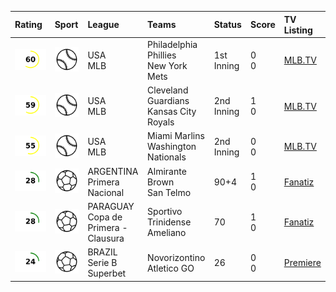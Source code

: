 | Rating                                                                                                                                 | Sport                                                                                                            | League                                 | Teams                                     | Status     | Score   | TV Listing                                                           |
|:---------------------------------------------------------------------------------------------------------------------------------------|:-----------------------------------------------------------------------------------------------------------------|:---------------------------------------|:------------------------------------------|:-----------|:--------|:---------------------------------------------------------------------|
| <img src="https://raw.githubusercontent.com/BlakeDuncan25/Donut-SVG-Ratings/bac4e4a278175106499642192132b1786a9aec38/60.svg" alt="60"> | <img src="https://raw.githubusercontent.com/BlakeDuncan25/Donut-SVG-Ratings/master/baseball.png" alt="Baseball"> | USA<br>MLB                             | Philadelphia Phillies<br>New York Mets    | 1st Inning | 0<br>0  | <a href="https://www.mlb.com/live-stream-games">MLB.TV</a>           |
| <img src="https://raw.githubusercontent.com/BlakeDuncan25/Donut-SVG-Ratings/bac4e4a278175106499642192132b1786a9aec38/59.svg" alt="59"> | <img src="https://raw.githubusercontent.com/BlakeDuncan25/Donut-SVG-Ratings/master/baseball.png" alt="Baseball"> | USA<br>MLB                             | Cleveland Guardians<br>Kansas City Royals | 2nd Inning | 1<br>0  | <a href="https://www.mlb.com/live-stream-games">MLB.TV</a>           |
| <img src="https://raw.githubusercontent.com/BlakeDuncan25/Donut-SVG-Ratings/bac4e4a278175106499642192132b1786a9aec38/55.svg" alt="55"> | <img src="https://raw.githubusercontent.com/BlakeDuncan25/Donut-SVG-Ratings/master/baseball.png" alt="Baseball"> | USA<br>MLB                             | Miami Marlins<br>Washington Nationals     | 2nd Inning | 0<br>0  | <a href="https://www.mlb.com/live-stream-games">MLB.TV</a>           |
| <img src="https://raw.githubusercontent.com/BlakeDuncan25/Donut-SVG-Ratings/bac4e4a278175106499642192132b1786a9aec38/28.svg" alt="28"> | <img src="https://raw.githubusercontent.com/BlakeDuncan25/Donut-SVG-Ratings/master/soccer.png" alt="Soccer">     | ARGENTINA<br>Primera Nacional          | Almirante Brown<br>San Telmo              | 90+4       | 1<br>0  | <a href="https://watch.fanatiz.com/channels">Fanatiz</a>             |
| <img src="https://raw.githubusercontent.com/BlakeDuncan25/Donut-SVG-Ratings/bac4e4a278175106499642192132b1786a9aec38/28.svg" alt="28"> | <img src="https://raw.githubusercontent.com/BlakeDuncan25/Donut-SVG-Ratings/master/soccer.png" alt="Soccer">     | PARAGUAY<br>Copa de Primera - Clausura | Sportivo Trinidense<br>Ameliano           | 70         | 1<br>0  | <a href="https://watch.fanatiz.com/channels">Fanatiz</a>             |
| <img src="https://raw.githubusercontent.com/BlakeDuncan25/Donut-SVG-Ratings/bac4e4a278175106499642192132b1786a9aec38/24.svg" alt="24"> | <img src="https://raw.githubusercontent.com/BlakeDuncan25/Donut-SVG-Ratings/master/soccer.png" alt="Soccer">     | BRAZIL<br>Serie B Superbet             | Novorizontino<br>Atletico GO              | 26         | 0<br>0  | <a href="https://www.sling.com/international/brazilian">Premiere</a> |